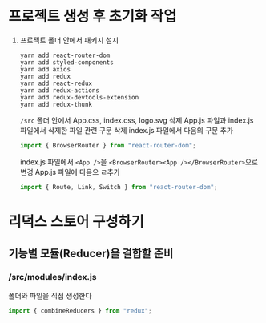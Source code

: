 # 프로젝트 생성 후 초기화 작업

1. 프로젝트 폴더 안에서 패키지 설지

   ```shell
   yarn add react-router-dom
   yarn add styled-components
   yarn add axios
   yarn add redux
   yarn add react-redux
   yarn add redux-actions
   yarn add redux-devtools-extension
   yarn add redux-thunk
   ```

   `/src` 폴더 안에서 App.css, index.css, logo.svg 삭제
   App.js 파일과 index.js 파일에서 삭제한 파일 관련 구문 삭제
   index.js 파일에서 다음의 구문 추가

   ```js
   import { BrowserRouter } from "react-router-dom";
   ```

   index.js 파일에서 `<App />`을 `<BrowserRouter><App /></BrowserRouter>`으로 변경
   App.js 파일에 다음으 ㄹ추가

   ```js
   import { Route, Link, Switch } from "react-router-dom";
   ```

# 리덕스 스토어 구성하기

## 기능별 모듈(Reducer)을 결합할 준비

### /src/modules/index.js

폴더와 파일을 직접 생성한다

```js
import { combineReducers } from "redux";
```
